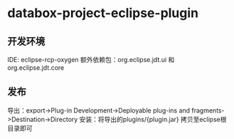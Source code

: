 # databox-project-eclipse-plugin
## 开发环境
IDE: eclipse-rcp-oxygen
额外依赖包：org.eclipse.jdt.ui 和 org.eclipse.jdt.core

## 发布
导出：export->Plug-in Development->Deployable plug-ins and fragments->Destination->Directory
安装：将导出的plugins/{plugin.jar} 拷贝至eclipse根目录即可